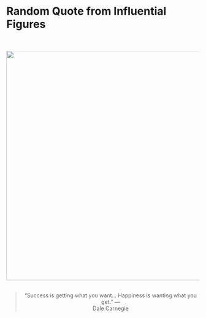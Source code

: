 # Random Quote from Influential Figures

<div align="center">
  <br>
  <br>
  <a href="https://en.wikipedia.org/wiki/Dale_Carnegie" title="Dale Carnegie - Wikipedia"><img src="https://upload.wikimedia.org/wikipedia/en/0/0c/Dale_Carnegie.jpg" width="600px"></a>
  <br>
  <br>
  <blockquote>&ldquo;Success is getting what you want... Happiness is wanting what you get.&rdquo; &mdash; <footer>Dale Carnegie</footer></blockquote>
</div>
  